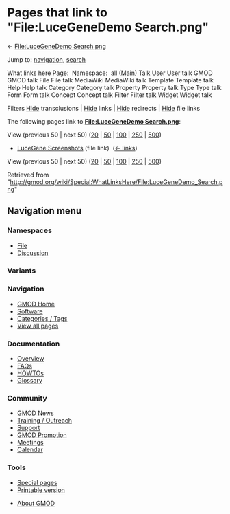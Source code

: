 <div id="mw-page-base" class="noprint">

</div>

<div id="mw-head-base" class="noprint">

</div>

<div id="content" class="mw-body" role="main">

<span id="top"></span>

<div id="mw-js-message" style="display:none;">

</div>



# <span dir="auto">Pages that link to "File:LuceGeneDemo Search.png"</span>

<div id="bodyContent">

<div id="contentSub">

← [File:LuceGeneDemo
Search.png](/wiki/File:LuceGeneDemo_Search.png "File:LuceGeneDemo Search.png")

</div>

<div id="jump-to-nav" class="mw-jump">

Jump to: [navigation](#mw-navigation), [search](#p-search)

</div>

<div id="mw-content-text">

What links here Page:  Namespace:  all (Main) Talk User User talk GMOD
GMOD talk File File talk MediaWiki MediaWiki talk Template Template talk
Help Help talk Category Category talk Property Property talk Type Type
talk Form Form talk Concept Concept talk Filter Filter talk Widget
Widget talk

Filters
[Hide](/mediawiki/index.php?title=Special:WhatLinksHere/File:LuceGeneDemo_Search.png&hidetrans=1 "Special:WhatLinksHere/File:LuceGeneDemo Search.png")
transclusions \|
[Hide](/mediawiki/index.php?title=Special:WhatLinksHere/File:LuceGeneDemo_Search.png&hidelinks=1 "Special:WhatLinksHere/File:LuceGeneDemo Search.png")
links \|
[Hide](/mediawiki/index.php?title=Special:WhatLinksHere/File:LuceGeneDemo_Search.png&hideredirs=1 "Special:WhatLinksHere/File:LuceGeneDemo Search.png")
redirects \|
[Hide](/mediawiki/index.php?title=Special:WhatLinksHere/File:LuceGeneDemo_Search.png&hideimages=1 "Special:WhatLinksHere/File:LuceGeneDemo Search.png")
file links

The following pages link to **[File:LuceGeneDemo
Search.png](/wiki/File:LuceGeneDemo_Search.png "File:LuceGeneDemo Search.png")**:

View (previous 50 \| next 50)
([20](/mediawiki/index.php?title=Special:WhatLinksHere/File:LuceGeneDemo_Search.png&limit=20 "Special:WhatLinksHere/File:LuceGeneDemo Search.png")
\|
[50](/mediawiki/index.php?title=Special:WhatLinksHere/File:LuceGeneDemo_Search.png&limit=50 "Special:WhatLinksHere/File:LuceGeneDemo Search.png")
\|
[100](/mediawiki/index.php?title=Special:WhatLinksHere/File:LuceGeneDemo_Search.png&limit=100 "Special:WhatLinksHere/File:LuceGeneDemo Search.png")
\|
[250](/mediawiki/index.php?title=Special:WhatLinksHere/File:LuceGeneDemo_Search.png&limit=250 "Special:WhatLinksHere/File:LuceGeneDemo Search.png")
\|
[500](/mediawiki/index.php?title=Special:WhatLinksHere/File:LuceGeneDemo_Search.png&limit=500 "Special:WhatLinksHere/File:LuceGeneDemo Search.png"))

- [LuceGene
  Screenshots](/wiki/LuceGene_Screenshots "LuceGene Screenshots") (file
  link) ‎ <span class="mw-whatlinkshere-tools">([←
  links](/mediawiki/index.php?title=Special:WhatLinksHere&target=LuceGene+Screenshots "Special:WhatLinksHere"))</span>

View (previous 50 \| next 50)
([20](/mediawiki/index.php?title=Special:WhatLinksHere/File:LuceGeneDemo_Search.png&limit=20 "Special:WhatLinksHere/File:LuceGeneDemo Search.png")
\|
[50](/mediawiki/index.php?title=Special:WhatLinksHere/File:LuceGeneDemo_Search.png&limit=50 "Special:WhatLinksHere/File:LuceGeneDemo Search.png")
\|
[100](/mediawiki/index.php?title=Special:WhatLinksHere/File:LuceGeneDemo_Search.png&limit=100 "Special:WhatLinksHere/File:LuceGeneDemo Search.png")
\|
[250](/mediawiki/index.php?title=Special:WhatLinksHere/File:LuceGeneDemo_Search.png&limit=250 "Special:WhatLinksHere/File:LuceGeneDemo Search.png")
\|
[500](/mediawiki/index.php?title=Special:WhatLinksHere/File:LuceGeneDemo_Search.png&limit=500 "Special:WhatLinksHere/File:LuceGeneDemo Search.png"))

</div>

<div class="printfooter">

Retrieved from
"<http://gmod.org/wiki/Special:WhatLinksHere/File:LuceGeneDemo_Search.png>"

</div>

<div id="catlinks" class="catlinks catlinks-allhidden">

</div>

<div class="visualClear">

</div>

</div>

</div>

<div id="mw-navigation">

## Navigation menu

<div id="mw-head">



<div id="left-navigation">

<div id="p-namespaces" class="vectorTabs" role="navigation"
aria-labelledby="p-namespaces-label">

### Namespaces

- <span id="ca-nstab-image"><a href="/wiki/File:LuceGeneDemo_Search.png" accesskey="c"
  title="View the file page [c]">File</a></span>
- <span id="ca-talk"><a
  href="/mediawiki/index.php?title=File_talk:LuceGeneDemo_Search.png&amp;action=edit&amp;redlink=1"
  accesskey="t"
  title="Discussion about the content page [t]">Discussion</a></span>

</div>

<div id="p-variants" class="vectorMenu emptyPortlet" role="navigation"
aria-labelledby="p-variants-label">

### 

### Variants[](#)

<div class="menu">

</div>

</div>

</div>





</div>

</div>

</div>

<div id="mw-panel">

<div id="p-logo" role="banner">

<a href="/wiki/Main_Page"
style="background-image: url(http://gmod.org/images/GMOD-cogs.png);"
title="Visit the main page"></a>

</div>

<div id="p-Navigation" class="portal" role="navigation"
aria-labelledby="p-Navigation-label">

### Navigation

<div class="body">

- <span id="n-GMOD-Home">[GMOD Home](/wiki/Main_Page)</span>
- <span id="n-Software">[Software](/wiki/GMOD_Components)</span>
- <span id="n-Categories-.2F-Tags">[Categories /
  Tags](/wiki/Categories)</span>
- <span id="n-View-all-pages">[View all
  pages](/wiki/Special:AllPages)</span>

</div>

</div>

<div id="p-Documentation" class="portal" role="navigation"
aria-labelledby="p-Documentation-label">

### Documentation

<div class="body">

- <span id="n-Overview">[Overview](/wiki/Overview)</span>
- <span id="n-FAQs">[FAQs](/wiki/Category:FAQ)</span>
- <span id="n-HOWTOs">[HOWTOs](/wiki/Category:HOWTO)</span>
- <span id="n-Glossary">[Glossary](/wiki/Glossary)</span>

</div>

</div>

<div id="p-Community" class="portal" role="navigation"
aria-labelledby="p-Community-label">

### Community

<div class="body">

- <span id="n-GMOD-News">[GMOD News](/wiki/GMOD_News)</span>
- <span id="n-Training-.2F-Outreach">[Training /
  Outreach](/wiki/Training_and_Outreach)</span>
- <span id="n-Support">[Support](/wiki/Support)</span>
- <span id="n-GMOD-Promotion">[GMOD
  Promotion](/wiki/GMOD_Promotion)</span>
- <span id="n-Meetings">[Meetings](/wiki/Meetings)</span>
- <span id="n-Calendar">[Calendar](/wiki/Calendar)</span>

</div>

</div>

<div id="p-tb" class="portal" role="navigation"
aria-labelledby="p-tb-label">

### Tools

<div class="body">

- <span id="t-specialpages"><a href="/wiki/Special:SpecialPages" accesskey="q"
  title="A list of all special pages [q]">Special pages</a></span>
- <span id="t-print"><a
  href="/mediawiki/index.php?title=Special:WhatLinksHere/File:LuceGeneDemo_Search.png&amp;printable=yes"
  rel="alternate" accesskey="p"
  title="Printable version of this page [p]">Printable version</a></span>

</div>

</div>

</div>

</div>

<div id="footer" role="contentinfo">

- <span id="footer-places-about">[About
  GMOD](/wiki/GMOD:About "GMOD:About")</span>

<!-- -->






</div>
